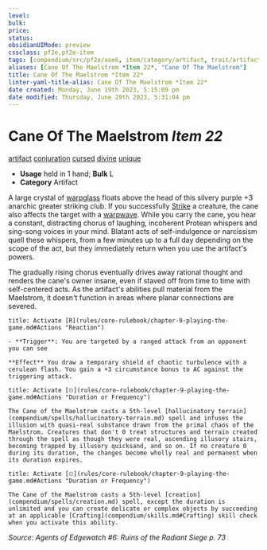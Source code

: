```yaml
---
level:
bulk:
price:
status:
obsidianUIMode: preview
cssclass: pf2e,pf2e-item
tags: [compendium/src/pf2e/aoe6, item/category/artifact, trait/artifact, trait/conjuration, trait/cursed, trait/divine, trait/unique]
aliases: [Cane Of The Maelstrom *Item 22*, "Cane Of The Maelstrom"]
title: Cane Of The Maelstrom *Item 22*
linter-yaml-title-alias: Cane Of The Maelstrom *Item 22*
date created: Monday, June 19th 2023, 5:15:09 pm
date modified: Thursday, June 29th 2023, 5:31:04 pm
---
```


# Cane Of The Maelstrom *Item 22*

[artifact](rules/traits/artifact-gmg.md) [conjuration](rules/traits/conjuration.md) [cursed](rules/traits/cursed-gmg.md) [divine](rules/traits/divine.md) [unique](rules/traits/unique.md)  

- **Usage** held in 1 hand; **Bulk** L
- **Category** Artifact

A large crystal of [warpglass](compendium/equipment/items/warpglass-aoe6.md) floats above the head of this silvery purple +3 anarchic greater striking club. If you successfully [Strike](rules/actions/strike.md) a creature, the cane also affects the target with a [warpwave](rules/abilities/warpwave-aoe6.md). While you carry the cane, you hear a constant, distracting chorus of laughing, incoherent Protean whispers and sing-song voices in your mind. Blatant acts of self-indulgence or narcissism quell these whispers, from a few minutes up to a full day depending on the scope of the act, but they immediately return when you use the artifact's powers.

The gradually rising chorus eventually drives away rational thought and renders the cane's owner insane, even if staved off from time to time with self-centered acts. As the artifact's abilities pull material from the Maelstrom, it doesn't function in areas where planar connections are severed.

```ad-embed-ability
title: Activate [R](rules/core-rulebook/chapter-9-playing-the-game.md#Actions "Reaction")

- **Trigger**: You are targeted by a ranged attack from an opponent you can see

**Effect** You draw a temporary shield of chaotic turbulence with a cerulean flash. You gain a +3 circumstance bonus to AC against the triggering attack.
```

```ad-embed-ability
title: Activate [⏲](rules/core-rulebook/chapter-9-playing-the-game.md#Actions "Duration or Frequency")

The Cane of the Maelstrom casts a 5th-level [hallucinatory terrain](compendium/spells/hallucinatory-terrain.md) spell and infuses the illusion with quasi-real substance drawn from the primal chaos of the Maelstrom. Creatures that don't 0 treat structures and terrain created through the spell as though they were real, ascending illusory stairs, becoming trapped by illusory quicksand, and so on. If no creature 0 during its duration, the changes become wholly real and permanent when its duration expires.
```

```ad-embed-ability
title: Activate [⏲](rules/core-rulebook/chapter-9-playing-the-game.md#Actions "Duration or Frequency")

The Cane of the Maelstrom casts a 5th-level [creation](compendium/spells/creation.md) spell, except the duration is unlimited and you can create delicate or complex objects by succeeding at an applicable [Crafting](compendium/skills.md#Crafting) skill check when you activate this ability.
```

*Source: Agents of Edgewatch #6: Ruins of the Radiant Siege p. 73*
